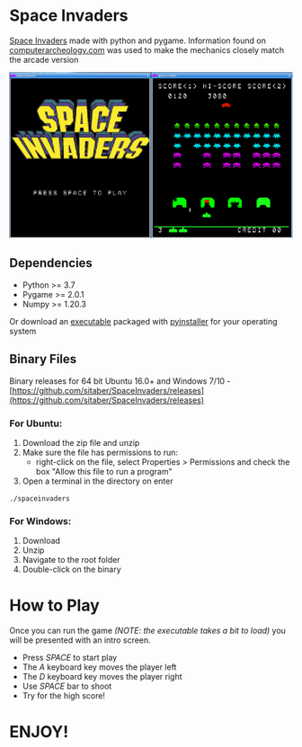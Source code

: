 # Space Invaders
[Space Invaders](https://en.wikipedia.org/wiki/Space_Invaders) made with python and pygame. Information found on [computerarcheology.com](https://www.computerarcheology.com/Arcade/SpaceInvaders/) was used to make the mechanics closely match the arcade version 

![Screen shot of game play](./images/gameplay.png "Gameplay")

## Dependencies

- Python >= 3.7 
- Pygame >= 2.0.1 
- Numpy >= 1.20.3

Or download an [executable](#binary-files) packaged with [pyinstaller](https://pyinstaller.readthedocs.io/en/stable/) for your operating system

## Binary Files
Binary releases for 64 bit Ubuntu 16.0+ and Windows 7/10 - [https://github.com/sitaber/SpaceInvaders/releases](https://github.com/sitaber/SpaceInvaders/releases)

### For Ubuntu: 
1. Download the zip file and unzip
2. Make sure the file has permissions to run:
    - right-click on the file, select Properties > Permissions and check the box "Allow this file to run a program" 
3. Open a terminal in the directory on enter
  ```
  ./spaceinvaders
  ```
### For Windows: 
1. Download
2. Unzip
3. Navigate to the root folder 
4. Double-click on the binary

# How to Play
Once you can run the game _(NOTE: the executable takes a bit to load)_ you will be presented with an intro screen.

- Press _SPACE_ to start play
- The _A_ keyboard key moves the player left
- The _D_ keyboard key moves the player right
- Use _SPACE_ bar to shoot
- Try for the high score!

# ENJOY!
